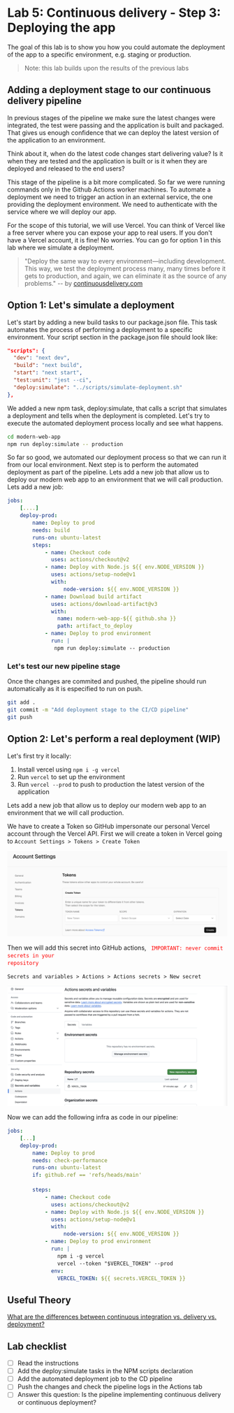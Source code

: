 # Lab 5: Continuous delivery - Step 3: Deploying the app

The goal of this lab is to show you how you could automate the deployment of the app to a specific environment, e.g. staging or production.

> Note: this lab builds upon the results of the previous labs

## Adding a deployment stage to our continuous delivery pipeline

In previous stages of the pipeline we make sure the latest changes were integrated, the test were passing and the application is built and packaged. That gives us enough confidence that we can deploy the latest version of the application to an environment.

Think about it, when do the latest code changes start delivering value? Is it when they are tested and the application is built or is it when they are deployed and released to the end users?

This stage of the pipeline is a bit more complicated. So far we were running commands only in the Github Actions worker machines. To automate a deployment we need to trigger an action in an external service, the one providing the deployment environment. We need to authenticate with the service where we will deploy our app.

For the scope of this tutorial, we will use Vercel. You can think of Vercel like a free server where you can expose your app to real users. If you don't have a Vercel account, it is fine! No worries. You can go for option 1 in this lab where we simulate a deployment.

> "Deploy the same way to every environment—including development. This way, we test the deployment process many, many times before it gets to production, and again, we can eliminate it as the source of any problems." -- by [continuousdelivery.com](https://continuousdelivery.com/implementing/patterns/)

## Option 1: Let's simulate a deployment

Let's start by adding a new build tasks to our package.json file. This task automates the process of performing a deployment to a specific environment. Your script section in the package.json file should look like:

```json
"scripts": {
  "dev": "next dev",
  "build": "next build",
  "start": "next start",
  "test:unit": "jest --ci",
  "deploy:simulate": "../scripts/simulate-deployment.sh"
},
```

We added a new npm task, deploy:simulate, that calls a script that simulates a deployment and tells when the deployment is completed. Let's try to execute the automated deployment process locally and see what happens.

```bash
cd modern-web-app
npm run deploy:simulate -- production
```

So far so good, we automated our deployment process so that we can run it from our local environment. Next step is to perform the automated deployment as part of the pipeline. Lets add a new job that allow us to deploy our modern web app to an environment that we will call production. Lets add a new job:

```yaml
jobs:
    [....]
    deploy-prod:
        name: Deploy to prod
        needs: build
        runs-on: ubuntu-latest
        steps:
            - name: Checkout code
              uses: actions/checkout@v2
            - name: Deploy with Node.js ${{ env.NODE_VERSION }}
              uses: actions/setup-node@v1
              with:
                  node-version: ${{ env.NODE_VERSION }}
            - name: Download build artifact
              uses: actions/download-artifact@v3
              with:
                name: modern-web-app-${{ github.sha }}
                path: artifact_to_deploy
            - name: Deploy to prod environment
              run: |
               npm run deploy:simulate -- production
```

### Let's test our new pipeline stage

Once the changes are commited and pushed, the pipeline should run automatically as it is especified to run on push.

```bash
git add .
git commit -m "Add deployment stage to the CI/CD pipeline"
git push
```

## Option 2: Let's perform a real deployment (WIP)

Let's first try it locally:

1. Install vercel using `npm i -g vercel`
2. Run `vercel` to set up the environment
3. Run `vercel --prod` to push to production the latest version of the application


Lets add a new job that allow us to deploy our modern web app to an environment that we will call production.

We have to create a Token so GitHub impersonate our personal Vercel account through the Vercel API.
First we will create a token in Vercel going to `Account Settings > Tokens > Create Token`

![Create token](./images/vercel-token.png)

Then we will add this secret into GitHub actions, <code style="color : red">  IMPORTANT: never commit secrets in your repository</code>

`Secrets and variables > Actions > Actions secrets > New secret`

![Create secret](./images/github-secrets.png)

Now we can add the following infra as code in our pipeline:

```yaml
jobs:
    [...]
    deploy-prod:
        name: Deploy to prod
        needs: check-performance
        runs-on: ubuntu-latest
        if: github.ref == 'refs/heads/main'

        steps:
            - name: Checkout code
              uses: actions/checkout@v2
            - name: Deploy with Node.js ${{ env.NODE_VERSION }}
              uses: actions/setup-node@v1
              with:
                  node-version: ${{ env.NODE_VERSION }}
            - name: Deploy to prod environment
              run: |
                npm i -g vercel
                vercel --token "$VERCEL_TOKEN" --prod
              env:
                VERCEL_TOKEN: ${{ secrets.VERCEL_TOKEN }}
```

## Useful Theory

[What are the differences between continuous integration vs. delivery vs. deployment?](https://www.atlassian.com/continuous-delivery/principles/continuous-integration-vs-delivery-vs-deployment)

## Lab checklist

- [ ] Read the instructions
- [ ] Add the deploy:simulate tasks in the NPM scripts declaration
- [ ] Add the automated deployment job to the CD pipeline
- [ ] Push the changes and check the pipeline logs in the Actions tab
- [ ] Answer this question: Is the pipeline implementing continuous delivery or continuous deployment?
